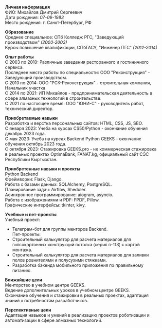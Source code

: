 
**Личная информация**  
ФИО: Михайлов Дмитрий Сергеевич  
Дата рождения: *07-09-1983*  
Место рождения: г. Санкт-Петербург, РФ  

**Образование**  
Среднее специальное: СПб Колледж РГС, "Заведующий производством" *(2000-2003)*  
Курсы повышение квалификации, СПбГАСУ, "Инженер ПГС" *(2012-2014)*  

**Опыт работы**  
С 2003 по 2010: Различные заведения ресторанного и гостиничного сервиса.  
Последнее место работы по специальности: ООО "Реконструкция" - Заведующий производством.  
С 2010 по 2014: ООО "РСК-Реконструкция" - строительная компания, Начальник участка.  
С 2014 по 2021: ИП Михайлов - предпринимательская деятельность в сфере алмазных технологий в строительстве.  
С 2021 по настоящее время: ООО "ЮНИ-С" - руководитель работ, технический директор.  

**Приобретаемые навыки**  
Разработка и верстка персональных сайтов: HTML, CSS, JS, SEO.  
С января 2023: Учеба на курсах CS50/Python - окончание обучения декабрь 2023 года.  
С мая 2023: Учеба на курсах Backend Python GEEKS - окончание обучения октябрь 2023 года.  
С октября 2023: Стажировка GEEKS.pro - не коммерческая стажировка в реальных проектах OptimaBank, FANAT.kg, официальный сайт СЭС Республики Кыргызстан.  

**Приобретенные навыки и проекты**  
Python Backend  
Фреймворки: Flask, Django.  
Работа с базами данных: SQLAlchemy, PostgreSQL.  
Планирование задач: Airflow, Sheduler.  
Асинхронное программирование: aiogram, asyncio.  
Работа с изображениями и PDF: FPDF, Pillow.  
Графические интерфейсы: tkinter, kivy.

**Учебные и пет-проекты**  
Учебный проект:  
- Телеграм-бот для группы менторов Backend.  
Пет-проекты:  
- Строительный калькулятор для расчета материалов для гипсокартонных конструкций потолка (серия п-113) с картой монтажа.  
- Строительный калькулятор для расчета материалов для заливки полов ровнителями и полусухими стяжками.  
- Разработка бэкенда мобильного приложения по правильному питанию.  

**Ближайшие цели**  
Менторство в учебном центре GEEKS.  
Ведение дополнительных уроков в учебном центре GEEKS.  
Окончание обучения и стажировки в реальных проектах, адаптация знаний к потребностям разработчиков.  

**Перспективные цели**  
Адаптация навыков и умений в реализацию проектов роботизации и автоматизации в сфере алмазных технологий.  
